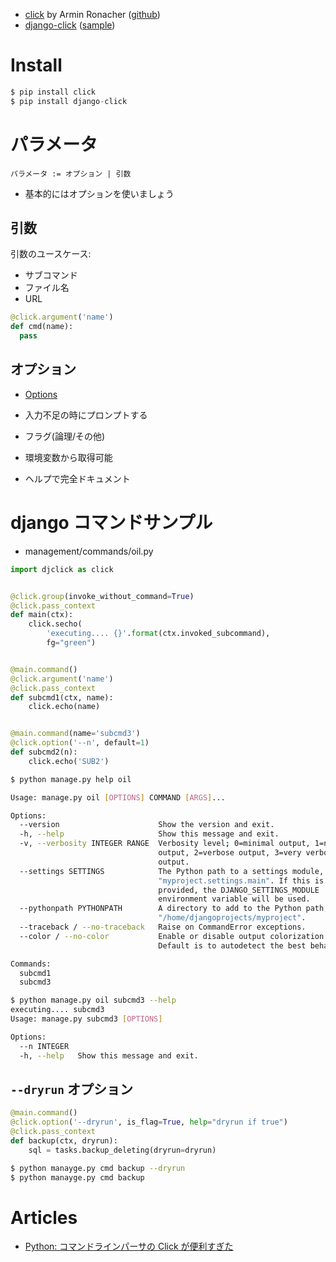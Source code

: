 
- [click](http://click.pocoo.org/6/) by Armin Ronacher ([github](https://github.com/pallets/click))
- [django-click](https://github.com/GaretJax/django-click) ([sample](https://github.com/GaretJax/django-click/tree/master/djclick/test/testprj/testapp/management/commands))

# Install

~~~py
$ pip install click
$ pip install django-click
~~~

# パラメータ

~~~
パラメータ := オプション | 引数
~~~

- 基本的にはオプションを使いましょう

## 引数

引数のユースケース:

- サブコマンド
- ファイル名
- URL

~~~py
@click.argument('name')
def cmd(name):
  pass
~~~

## オプション

- [Options](http://click-docs-cn.readthedocs.io/zh_CN/latest/options.html)

- 入力不足の時にプロンプトする
- フラグ(論理/その他)
- 環境変数から取得可能
- ヘルプで完全ドキュメント

# django コマンドサンプル

- management/commands/oil.py

~~~py
import djclick as click


@click.group(invoke_without_command=True)
@click.pass_context
def main(ctx):
    click.secho(
        'executing.... {}'.format(ctx.invoked_subcommand),
        fg="green")


@main.command()
@click.argument('name')
@click.pass_context
def subcmd1(ctx, name):
    click.echo(name)


@main.command(name='subcmd3')
@click.option('--n', default=1)
def subcmd2(n):
    click.echo('SUB2')
~~~

~~~bash
$ python manage.py help oil

Usage: manage.py oil [OPTIONS] COMMAND [ARGS]...

Options:
  --version                      Show the version and exit.
  -h, --help                     Show this message and exit.
  -v, --verbosity INTEGER RANGE  Verbosity level; 0=minimal output, 1=normal
                                 output, 2=verbose output, 3=very verbose
                                 output.
  --settings SETTINGS            The Python path to a settings module, e.g.
                                 "myproject.settings.main". If this is not
                                 provided, the DJANGO_SETTINGS_MODULE
                                 environment variable will be used.
  --pythonpath PYTHONPATH        A directory to add to the Python path, e.g.
                                 "/home/djangoprojects/myproject".
  --traceback / --no-traceback   Raise on CommandError exceptions.
  --color / --no-color           Enable or disable output colorization.
                                 Default is to autodetect the best behavior.

Commands:
  subcmd1
  subcmd3
~~~

~~~bash
$ python manage.py oil subcmd3 --help
executing.... subcmd3
Usage: manage.py subcmd3 [OPTIONS]

Options:
  --n INTEGER
  -h, --help   Show this message and exit.

~~~

## `--dryrun` オプション

~~~py
@main.command()
@click.option('--dryrun', is_flag=True, help="dryrun if true")
@click.pass_context
def backup(ctx, dryrun):
    sql = tasks.backup_deleting(dryrun=dryrun)   
~~~    

~~~bash
$ python manayge.py cmd backup --dryrun
$ python manayge.py cmd backup
~~~


# Articles

- [Python: コマンドラインパーサの Click が便利すぎた](http://blog.amedama.jp/entry/2015/10/14/232045)
